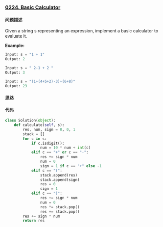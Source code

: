 ### [0224. Basic Calculator](https://leetcode-cn.com/problems/basic-calculator/)

#### 问题描述
Given a string s representing an expression, implement a basic calculator to evaluate it.

**Example:**
```python
Input: s = "1 + 1"
Output: 2
```
```python
Input: s = " 2-1 + 2 "
Output: 3
```
```python
Input: s = "(1+(4+5+2)-3)+(6+8)"
Output: 23
```

#### 思路

#### 代码

```python
class Solution(object):
    def calculate(self, s):
        res, num, sign = 0, 0, 1
        stack = []
        for c in s:
            if c.isdigit():
                num = 10 * num + int(c)
            elif c == "+" or c == "-":
                res += sign * num
                num = 0
                sign = 1 if c == "+" else -1
            elif c == "(":
                stack.append(res)
                stack.append(sign)
                res = 0
                sign = 1
            elif c == ")":
                res += sign * num
                num = 0
                res *= stack.pop()
                res += stack.pop()
        res += sign * num
        return res
```